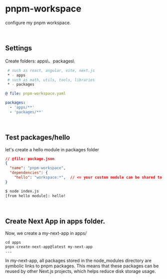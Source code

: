 # pnpm-workspace
configure my pnpm workspace.

<br>

## Settings

Create folders: apps\、packages\
```bash
 # such as react, angular, vite, next.js
 * - apps
 # such as math, utils, tools, libraries
 * - packages
```

```yaml
@ file: pnpm-workspace.yaml

packages:
  - 'apps/**'
  - 'packages/**'
```

<br>

## Test packages/hello
let's create a hello module in packages folder

```json
// @file: package.json
{
  "name": "pnpm-workspace",
  "dependencies": {
    "hello": "workspace:*",  // <= your custom module can be shared to other app
}
```

```bash
$ node index.js
[from hello module]: hello!
```

<br>

## Create Next App in apps folder.
Now, we create a my-next-app in apps/

```
cd apps
pnpx create-next-app@latest my-next-app
...
```

In my-next-app, all packages stored in the node_modules directory are symbolic links to pnpm packages. This means that these packages can be reused by other Next.js projects, which helps reduce disk storage usage.

